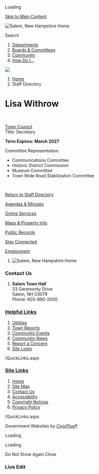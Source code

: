 Loading

[Skip to Main Content](https://www.salemnh.gov/directory.aspx?EID=196%2F)

![Salem, New Hampshire Home](https://www.salemnh.gov/ImageRepository/Document?documentID=70)

Search

1. [Departments](https://www.salemnh.gov/149/Departments)
2. [Boards &amp; Committees](https://www.salemnh.gov/27/Boards-Committees)
3. [Community](https://www.salemnh.gov/31/Community)
4. [How Do I...](https://www.salemnh.gov/9/How-Do-I)

<!--THE END-->

![](https://www.salemnh.gov/ImageRepository/Document?documentID=67)

1. [Home](https://www.salemnh.gov)
2. Staff Directory

# Lisa Withrow

 

[Town Council](https://www.salemnh.gov/Directory.aspx?DID=55)  
Title: Secretary

**Term Expires: March 2027**

Committee Representation:

- Communications Committee
- Historic District Commission
- Museum Committee
- Town Wide Road Stabilization Committee

 

[Return to Staff Directory](https://www.salemnh.gov/Directory.aspx)

[Agendas &amp; Minutes](https://www.salemnh.gov/agendacenter)

[Online Services](https://www.salemnh.gov/475/Online-Services)

[Maps &amp; Property Info](https://salemnh.mapgeo.io)

[Public Records](https://www.salemnh.gov/476/Public-Records-Center)

[Stay Connected](https://www.salemnh.gov/list.aspx)

[Employment](https://www.salemnh.gov/211/Employment-Opportunities)

1. ![Salem, New Hampshire Home](https://www.salemnh.gov/ImageRepository/Document?documentId=71)

### Contact Us

1. **Salem Town Hall**  
   33 Geremonty Drive  
   Salem, NH 03079  
   Phone: 603-890-2000

### [Helpful Links](https://www.salemnh.gov/QuickLinks.aspx?CID=15)

1. [Utilities](https://www.salemnh.gov/511/Utilities)
2. [Town Reports](https://www.salemnh.gov/544/Town-Reports)
3. [Community Events](https://www.salemnh.gov/Calendar.aspx)
4. [Community News](https://www.salemnh.gov/CivicAlerts.aspx)
5. [Report a Concern](https://www.salemnh.gov/RequestTracker.aspx)
6. [Site Login](https://www.salemnh.gov/admin)

/QuickLinks.aspx

### [Site Links](https://www.salemnh.gov/QuickLinks.aspx?CID=16)

1. [Home](https://www.salemnh.gov)
2. [Site Map](https://www.salemnh.gov/sitemap)
3. [Contact Us](https://www.salemnh.gov/directory.aspx)
4. [Accessibility](https://www.salemnh.gov/accessibility)
5. [Copyright Notices](https://www.salemnh.gov/copyright)
6. [Privacy Policy](https://www.salemnh.gov/privacy)

/QuickLinks.aspx

Government Websites by [CivicPlus®](https://connect.civicplus.com/referral)

Loading

Loading

Do Not Show Again Close

### Live Edit